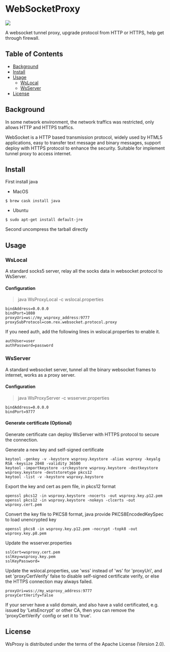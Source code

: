 # WebSocketProxy

![](https://github.com/zjuliuj05/wsproxy/workflows/Java%CI/badge.svg)

A websocket tunnel proxy, upgrade protocol from HTTP or HTTPS, help get through firewall.

## Table of Contents

- [Background](#background)
- [Install](#install)
- [Usage](#usage)
	- [WsLocal](#wslocal)
	- [WsServer](#wsserver)
- [License](#license)

## Background

In some network environment, the network traffics was restricted, only allows HTTP and HTTPS traffics.

WebSocket is a HTTP based transmission protocol, widely used by HTML5 applications, easy to transfer text message and binary messages, support deploy with HTTPS protocol to enhance the security. Suitable for implement tunnel proxy to access internet.

## Install

First install java

- MacOS

```
$ brew cask install java
```

- Ubuntu

``` 
$ sudo apt-get install default-jre
```

Second uncompress the tarball directly

## Usage

### WsLocal

A standard socks5 server, relay all the socks data in websocket protocol to WsServer.

#### Configuration

> java WsProxyLocal -c wslocal.properties

```
bindAddress=0.0.0.0
bindPort=1080
proxyUri=ws://my_wsproxy_address:9777
proxySubProtocol=com.rex.websocket.protocol.proxy
```

If you need auth, add the following lines in wslocal.properties to enable it.

```
authUser=user
authPassword=password
```

### WsServer

A standard websocket server, tunnel all the binary websocket frames to internet, works as a proxy server.

#### Configuration

> java WsProxyServer -c wsserver.properties

```
bindAddress=0.0.0.0
bindPort=9777
```

#### Generate certificate (Optional)

Generate certificate can deploy WsServer with HTTPS protocol to secure the connection.

Generate a new key and self-signed certificate

```
keytool -genkey -v -keystore wsproxy.keystore -alias wsproxy -keyalg RSA -keysize 2048 -validity 36500
keytool -importkeystore -srckeystore wsproxy.keystore -destkeystore wsproxy.keystore -deststoretype pkcs12
keytool -list -v -keystore wsproxy.keystore
```

Export the key and cert as pem file, in pkcs12 format

```
openssl pkcs12 -in wsproxy.keystore -nocerts -out wsproxy.key.p12.pem
openssl pkcs12 -in wsproxy.keystore -nokeys -clcerts -out wsproxy.cert.pem
```

Convert the key file to PKCS8 format, java provide PKCS8EncodedKeySpec to load unencrypted key

```
openssl pkcs8 -in wsproxy.key.p12.pem -nocrypt -topk8 -out wsproxy.key.p8.pem
```

Update the wsserver.properties

```
sslCert=wsproxy.cert.pem
sslKey=wsproxy.key.pem
sslKeyPassword=
```

Update the wslocal.properties, use 'wss' instead of 'ws' for 'proxyUri', and set 'proxyCertVerify' false to disable self-signed certificate verify, or else the HTTPS connection may always failed.

```
proxyUri=wss://my_wsproxy_address:9777
proxyCertVerify=false
```

If your server have a valid domain, and also have a valid certificated, e.g. issued by 'LetsEncrypt' or other CA, then you can remove the 'proxyCertVerify' config or set it to 'true'.

## License

WsProxy is distributed under the terms of the Apache License (Version 2.0). 
